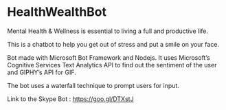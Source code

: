 # HealthWealthBot

Mental Health & Wellness is essential to living a full and productive life.

This is a chatbot to help you get out of stress and put a smile on your face.

Bot made with Microsoft Bot Framework and Nodejs. It uses Microsoft’s Cognitive Services Text Analytics API to find out the sentiment of the user and GIPHY’s API for GIF. 

The bot uses a waterfall technique to prompt users for input.

Link to the Skype Bot : https://goo.gl/DTXstJ
